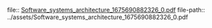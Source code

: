 file:: [Software_systems_architecture_1675690882326_0.pdf](../assets/Software_systems_architecture_1675690882326_0.pdf)
file-path:: ../assets/Software_systems_architecture_1675690882326_0.pdf
